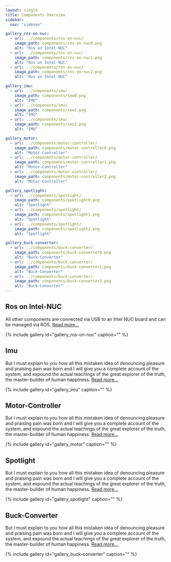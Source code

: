 ```yaml
---
layout: single
title: Components Overview
sidebar:
  nav: "sidenav"

gallery_ros-on-nuc:
  - url: ../components/ros-on-nuc/
    image_path: components/ros-on-nuc0.png
    alt: "Ros on Intel-NUC"
  - url: ../components/ros-on-nuc/
    image_path: components/ros-on-nuc1.png
    alt: "Ros on Intel-NUC"
  - url: ../components/ros-on-nuc/
    image_path: components/ros-on-nuc2.png
    alt: "Ros on Intel-NUC"

gallery_imu:
  - url: ../components/imu/
    image_path: components/imu0.png
    alt: "IMU"
  - url: ../components/imu/
    image_path: components/imu1.png
    alt: "IMU"
  - url: ../components/imu/
    image_path: components/imu2.png
    alt: "IMU"

gallery_motor:
  - url: ../components/motor-controller/
    image_path: components/motor-controller0.png
    alt: "Motor-Controller"
  - url: ../components/motor-controller/
    image_path: components/motor-controller1.png
    alt: "Motor-Controller"
  - url: ../components/motor-controller/
    image_path: components/motor-controller2.png
    alt: "Motor-Controller"

gallery_spotlight:
  - url: ../components/spotlight/
    image_path: components/spotlight0.png
    alt: "Spotlight"
  - url: ../components/spotlight/
    image_path: components/spotlight1.png
    alt: "Spotlight"
  - url: ../components/spotlight/
    image_path: components/spotlight2.png
    alt: "Spotlight"

gallery_buck-converter:
  - url: ../components/buck-converter/
    image_path: components/buck-converter0.png
    alt: "Buck-Converter"
  - url: ../components/buck-converter/
    image_path: components/buck-converter1.png
    alt: "Buck-Converter"
  - url: ../components/buck-converter/
    image_path: components/buck-converter2.png
    alt: "Buck-Converter"
---
```


## Ros on Intel-NUC

All other components are connected via USB to an Intel NUC board and can be managed via ROS.
[Read more...](/components/ros-on-nuc/)

{% include gallery id="gallery_ros-on-nuc" caption="" %}



## Imu

But I must explain to you how all this mistaken idea of denouncing pleasure and praising pain was born and I will give you a complete account of the system, and expound the actual teachings of the great explorer of the truth, the master-builder of human happiness. 
[Read more...](/components/imu/)

{% include gallery id="gallery_imu" caption="" %}



## Motor-Controller

But I must explain to you how all this mistaken idea of denouncing pleasure and praising pain was born and I will give you a complete account of the system, and expound the actual teachings of the great explorer of the truth, the master-builder of human happiness. 
[Read more...](/components/motor-controller/)

{% include gallery id="gallery_motor" caption="" %}



## Spotlight

But I must explain to you how all this mistaken idea of denouncing pleasure and praising pain was born and I will give you a complete account of the system, and expound the actual teachings of the great explorer of the truth, the master-builder of human happiness. 
[Read more...](/components/spotlight/)

{% include gallery id="gallery_spotlight" caption="" %}



## Buck-Converter

But I must explain to you how all this mistaken idea of denouncing pleasure and praising pain was born and I will give you a complete account of the system, and expound the actual teachings of the great explorer of the truth, the master-builder of human happiness. 
[Read more...](/components/buck-converter/)

{% include gallery id="gallery_buck-converter" caption="" %}


